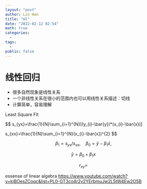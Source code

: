 ```yaml
---
layout: "post"
author: Lin Han
title: "ml"
date: "2022-02-12 02:54"
math: true
categories:
  -
tags:
  -
public: false
---
```


# 线性回归
- 很多自然现象是线性关系
- 一个非线性关系在很小的范围内也可以用线性关系描述：切线
- 计算简单，容易理解


Least Square Fit



$$
s_{yx}=\frac{1}{N}\sum_{i=1}^{N}[(y_{i}-\bar{y})*(x_{i}-\bar{x})]


s_{xx}=\frac{1}{N}\sum_{i=1}^{N}(x_{i}-\bar{x})^{2}
$$

$$\beta_1 = s_{yx}/s_{xx}, \quad \beta_0 = \bar{y} - \beta_1\bar{x},$$

$$\hat{y} = \beta_0 + \beta_1 x$$

$$r_{xy}=$$


essense of linear algebra
https://www.youtube.com/watch?v=kjBOesZCoqc&list=PL0-GT3co4r2y2YErbmuJw2L5tW4Ew2O5B
